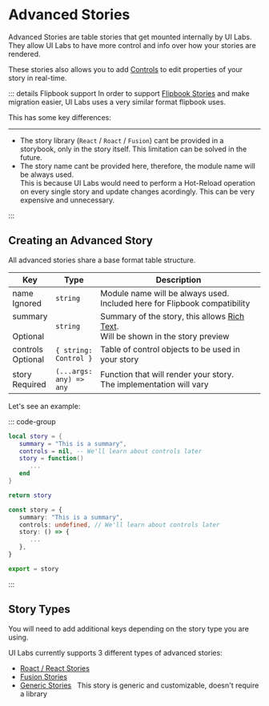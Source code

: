 # Advanced Stories

Advanced Stories are table stories that get mounted internally by UI Labs. They allow UI Labs to have more control and info over how your stories are rendered.

These stories also allows you to add [Controls](/docs/controls/adding.md) to edit properties of your story in real-time.

::: details Flipbook support
In order to support [Flipbook Stories](https://flipbook-labs.github.io/flipbook/docs/story-format) and make migration easier, UI Labs uses a very similar format flipbook uses.

This has some key differences:

---

-   The story library (`React` / `Roact` / `Fusion`) cant be provided in a storybook, only in the story itself. This limitation can be solved in the future.
-   The story name cant be provided here, therefore, the module name will be always used.<br/>This is because UI Labs would need to perform a Hot-Reload operation on every single story and update changes acordingly. This can be very expensive and unnecessary.

:::

## Creating an Advanced Story

All advanced stories share a base format table structure.

<table>
   <thead> 
      <tr>
         <th>Key</th>
         <th>Type</th>
         <th width="100%">Description</th>
      </tr>
   </thead>
   <tbody>
      <tr>
         <td><span class="nowrap"> name &nbsp; <span class="props-table-ignored">Ignored</span> </span></td>
         <td><code>string</code></td>
         <td>Module name will be always used.<br/>Included here for Flipbook compatibility</td>
      </tr>
      <tr>
         <td><span class="nowrap"> summary &nbsp; <span class="props-table-optional">Optional</span> </span></td>
         <td><code>string</code></td>
         <td>
            Summary of the story, this allows <a href="https://create.roblox.com/docs/ui/rich-text" target="_blank">Rich Text</a>.
            <br/> Will be shown in the story preview 
         </td>
      </tr>
      <tr>
         <td><span class="nowrap"> controls &nbsp; <span class="props-table-optional">Optional</span></span></td>
         <td><code><span class="nowrap">{ string: Control }</span></code></td>
         <td>Table of control objects to be used in your story</td>
      </tr>
      <tr>
         <td><span class="nowrap"> story &nbsp; <span class="props-table-required">Required</span></span></td>
         <td><code><span class="nowrap">(...args: any) => any</span></code></td>
         <td>	Function that will render your story.<br/>The implementation will vary</td>
      </tr>
   </tbody>
</table>

Let's see an example:

::: code-group

```lua [Luau]
local story = {
   summary = "This is a summary",
   controls = nil, -- We'll learn about controls later
   story = function()
      ...
   end
}

return story
```

```ts [Roblox-TS]
const story = {
   summary: "This is a summary",
   controls: undefined, // We'll learn about controls later
   story: () => {
      ...
   },
}

export = story
```

:::

## Story Types

You will need to add additional keys depending on the story type you are using.

UI Labs currently supports 3 different types of advanced stories:

-   [Roact / React Stories](./react.md)
-   [Fusion Stories](./fusion.md)
-   [Generic Stories](./generic.md) <span class="tiphelp">&nbsp; This story is generic and customizable, doesn't require a library</span>
